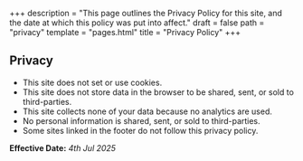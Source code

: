 +++
description = "This page outlines the Privacy Policy for this site, and the date at which this policy was put into affect."
draft = false
path = "privacy"
template = "pages.html"
title = "Privacy Policy"
+++
## Privacy

- This site does not set or use cookies.
- This site does not store data in the browser to be shared, sent, or sold to third-parties.
- This site collects none of your data because no analytics are used.
- No personal information is shared, sent, or sold to third-parties. 
- Some sites linked in the footer do not follow this privacy policy.

**Effective Date:** _4th Jul 2025_
